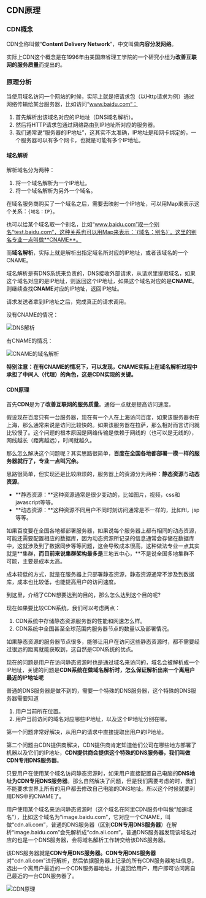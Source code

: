 ## CDN原理

### CDN概念

CDN全称叫做“**Content Delivery Network**”，中文叫做**内容分发网络**。

实际上CDN这个概念是在1996年由美国麻省理工学院的一个研究小组为**改善互联网的服务质量**而提出的。

### 原理分析

当使用域名访问一个网站的时候，实际上就是把请求包（以Http请求为例）通过网络传输给某台服务器，比如访问“www.baidu.com“：

1. 首先解析出该域名对应的IP地址（DNS域名解析）。
2. 然后将HTTP请求包通过网络路由到IP地址所对应的服务器。
3. 我们通常说“服务器的IP地址”，这其实不太准确，IP地址是和网卡绑定的，一个服务器可以有多个网卡，也就是可能有多个IP地址。

#### 域名解析

解析域名分为两种：

1. 将一个域名解析为一个IP地址。
2. 将一个域名解析为另外一个域名。

在域名服务商购买了一个域名之后，需要去映射一个IP地址，可以用Map来表示这个关系：`{域名：IP}`。

也可以给某个域名取一个别名，比如“www.baidu.com”取一个别名“test.baidu.com”，这种关系也可以用Map来表示：`{域名：别名}`。这里的别名专业一点叫做**CNAME**。

而**域名解析**，实际上就是解析出指定域名所对应的IP地址，或者该域名的一个CNAME。

域名解析是有DNS系统来负责的，DNS接收外部请求，从请求里提取域名，如果这个域名对应的是IP地址，则返回这个IP地址，如果这个域名对应的是**CNAME**。则继续查找**CNAME**对应的IP地址，返回IP地址。

请求发送者拿到IP地址之后，完成真正的请求调用。

没有CNAME的情况：

![DNS解析](https://cdn.jsdelivr.net/gh/hanmlian/image-hosting@master/CDN/DNS解析.61rmdqjs3j80.jpg)

有CNAME的情况：

![CNAME的域名解析](https://cdn.jsdelivr.net/gh/hanmlian/image-hosting@master/CDN/CNAME的域名解析.1ok3vjszx22o.jpg)

**特别注意：在有CNAME的情况下，可以发现，CNAME实际上在域名解析过程中承担了中间人（代理）的角色，这是CDN实现的关键。**

#### CDN原理

首先**CDN**是为了**改善互联网的服务质量**。通俗一点就是提高访问速度。

假设现在百度只有一台服务器，现在有一个人在上海访问百度，如果该服务器也在上海，那么通常来说是访问比较快的。如果该服务器在拉萨，那么相对而言访问就比较慢了。这个问题的根本原因是网络传输是依赖于网线的（也可以是无线的），网线越长（距离越远），时间就越久。

那么怎么解决这个问题呢？其实思路很简单，**百度在全国各地都部署一模一样的服务器就行了，专业一点叫冗余。**

思路很简单，但实现还是比较麻烦的，服务器上的资源分为两种：**静态资源**与**动态资源**。

- **静态资源：**这种资源通常是很少变动的，比如图片，视频，css和	javascript等等。
- **动态资源：**这种资源不同用户不同时刻访问通常是不一样的，比如ftl，jsp等等。

如果百度要在全国各地都部署服务器，如果说每个服务器上都有相同的动态资源，可能还需要配置相应的数据库，因为动态资源所记录的信息通常会存储在数据库中，这就涉及到了数据同步等等问题，这会导致成本很高，这种做法专业一点其实就是**集群，**而目前来说集群架构最多是**三地五中心，**不是说全国多地集群不可能，主要是成本太高。

成本较低的方式，就是在服务器上只部署静态资源，静态资源通常不涉及到数据库，成本也比较低，也能提高用户的访问速度。

到这里，介绍了CDN想要达到的目的，那么怎么达到这个目的呢?

现在如果要比较CDN系统，我们可以考虑两点：

1. CDN系统中存储静态资源服务器的性能和网速怎么样。
2. CDN系统中全国甚至全球范围内服务器节点的数量以及部署情况。

如果静态资源的服务器节点很多，能够让用户在访问这些静态资源时，都不需要经过很远的距离就能获取到，这自然是CDN系统的优点。

现在的问题是用户在访问静态资源时也是通过域名来访问的，域名会被解析成一个IP地址，关键的问题是**CDN系统在做域名解析时，怎么保证解析出来一个离用户最近的IP地址呢**

普通的DNS服务器是做不到的，需要一个特殊的DNS服务器，这个特殊的DNS服务器需要知道

1. 用户当前所在位置。
2. 用户当前访问的域名对应哪些IP地址，以及这个IP地址分别在哪。

第一个问题非常好解决，从用户的请求中直接提取出用户的IP地址。

第二个问题由CDN提供商解决，CDN提供商肯定知道他们公司在哪些地方部署了机器以及它们的IP地址，**CDN提供商会提供这个特殊的DNS服务器，我们叫做 CDN专用DNS服务器**。

只要用户在使用某个域名访问静态资源时，如果用户直接配置自己电脑的**DNS地址为CDN专用DNS服务器**。那么自然解决了问题，但是我们需要考虑的时，我们不能要求世界上所有的用户都去修改自己电脑的DNS地址。所以这个时候就要利用DNS中的CNAME了。

用户使用某个域名来访问静态资源时（这个域名在阿里CDN服务中叫做“加速域名”），比如这个域名为“image.baidu.com”，它对应一个CNAME，叫做“cdn.ali.com”，普通的DNS服务器（区别**CDN专用DNS服务器**）在解析“image.baidu.com”会先解析成“cdn.ali.com”，普通DNS服务器发现该域名对应的也是一个DNS服务器，会将域名解析工作转交给该DNS服务器。

该DNS服务器就是**CDN专用DNS服务器。CDN专用DNS服务器**对“cdn.ali.com”进行解析，然后依据服务器上记录的所有CDN服务器地址信息，选出一个离用户最近的一个CDN服务器地址，并返回给用户，用户即可访问离自己最近的一台CDN服务器了。

![CDN原理](https://cdn.jsdelivr.net/gh/hanmlian/image-hosting@master/CDN/CDN原理.15hwtzs2e9xc.jpg)

